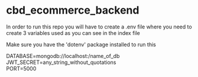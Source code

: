 # cbd_ecommerce_backend

In order to run this repo you will have to create a .env file where you need to create 3 variables used as you can see in the index file

Make sure you have the 'dotenv' package installed to run this

DATABASE=mongodb://localhost:/name_of_db<br/>
JWT_SECRET=any_string_without_quotations<br/>
PORT=5000<br/>
